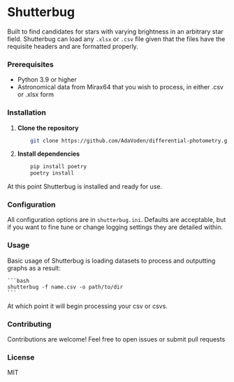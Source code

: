 # Shutterbug

Built to find candidates for stars with varying brightness in an arbitrary star field. Shutterbug can load any `.xlsx` or `.csv` file given that the files have the requisite headers and are formatted properly. 

### Prerequisites

- Python 3.9 or higher
- Astronomical data from Mirax64 that you wish to process, in either .csv or .xlsx form

### Installation

1. **Clone the repository**
    ```bash
        git clone https://github.com/AdaVoden/differential-photometry.git
    ```
2. **Install dependencies**

    ```bash
        pip install poetry
        poetry install
    ```
At this point Shutterbug is installed and ready for use.

### Configuration

All configuration options are in `shutterbug.ini`. Defaults are acceptable, but if you want to fine tune or change logging settings they are detailed within.

### Usage

Basic usage of Shutterbug is loading datasets to process and outputting graphs as a result:

    ```bash
    shutterbug -f name.csv -o path/to/dir
    ```

At which point it will begin processing your csv or csvs.

### Contributing

Contributions are welcome! Feel free to open issues or submit pull requests

### License

MIT